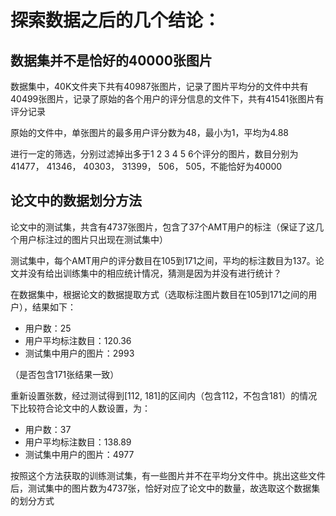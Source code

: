 # 探索数据之后的几个结论：

## 数据集并不是恰好的40000张图片
数据集中，40K文件夹下共有40987张图片，记录了图片平均分的文件中共有40499张图片，记录了原始的各个用户的评分信息的文件下，共有41541张图片有评分记录

原始的文件中，单张图片的最多用户评分数为48，最小为1，平均为4.88

进行一定的筛选，分别过滤掉出多于1 2 3 4 5 6个评分的图片，数目分别为41477， 41346， 40303， 31399， 506， 505，不能恰好为40000

## 论文中的数据划分方法

论文中的测试集，共含有4737张图片，包含了37个AMT用户的标注（保证了这几个用户标注过的图片只出现在测试集中）

测试集中，每个AMT用户的评分数目在105到171之间，平均的标注数目为137。论文并没有给出训练集中的相应统计情况，猜测是因为并没有进行统计？

在数据集中，根据论文的数据提取方式（选取标注图片数目在105到171之间的用户），结果如下：

- 用户数：25
- 用户平均标注数目：120.36
- 测试集中用户的图片：2993

（是否包含171张结果一致）


重新设置张数，经过测试得到[112, 181]的区间内（包含112，不包含181）的情况下比较符合论文中的人数设置，为：
- 用户数：37
- 用户平均标注数目：138.89
- 测试集中用户的图片：4977

按照这个方法获取的训练测试集，有一些图片并不在平均分文件中。挑出这些文件后，测试集中的图片数为4737张，恰好对应了论文中的数量，故选取这个数据集的划分方式
